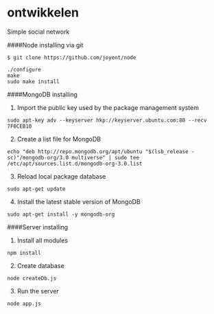 ontwikkelen
===========
Simple social network

####Node installing via git

    $ git clone https://github.com/joyent/node

    ./configure
    make
    sudo make install
    
####MongoDB installing
1. Import the public key used by the package management system

  `sudo apt-key adv --keyserver hkp://keyserver.ubuntu.com:80 --recv 7F0CEB10`

2. Create a list file for MongoDB

  `echo "deb http://repo.mongodb.org/apt/ubuntu "$(lsb_release -sc)"/mongodb-org/3.0 multiverse" | sudo tee /etc/apt/sources.list.d/mongodb-org-3.0.list`

3. Reload local package database

  `sudo apt-get update`

4. Install the latest stable version of MongoDB

  `sudo apt-get install -y mongodb-org`

####Server installing
1. Install all modules

  `npm install`

2. Create database

  `node createDb.js`

3. Run the server
    
  `node app.js`
